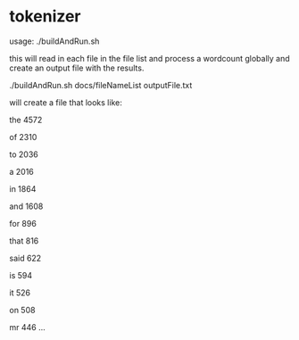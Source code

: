tokenizer
=========
usage: 
./buildAndRun.sh <inputFileWithMultipleFileNames> <outputFileName>

this will read in each file in the file list and process a wordcount globally and create an output file with the results.

./buildAndRun.sh docs/fileNameList outputFile.txt 

will create a file that looks like:

the	4572

of	2310

to	2036

a	2016

in	1864

and	1608

for	896

that	816

said	622

is	594

it	526

on	508

mr	446
...
